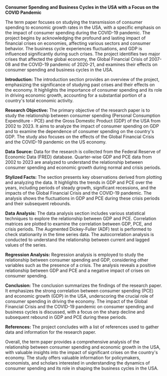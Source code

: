 **Consumer Spending and Business Cycles in the USA with a Focus on the COVID Pandemic**

The term paper focuses on studying the transmission of consumer spending to economic growth rates in the USA, with a specific emphasis on the impact of consumer spending during the COVID-19 pandemic. The project begins by acknowledging the profound and lasting impact of financial crises on economies, affecting various sectors and consumer behavior. The business cycle experiences fluctuations, and GDP is influenced significantly during such crises. The project identifies two major crises that affected the global economy, the Global Financial Crisis of 2007-08 and the COVID-19 pandemic of 2020-21, and examines their effects on consumer spending and business cycles in the USA.

**Introduction:**
The introduction section provides an overview of the project, emphasizing the significance of studying past crises and their effects on the economy. It highlights the importance of consumer spending and its role in driving economic growth, accounting for a substantial portion of a country's total economic activity.

**Research Objective:**
The primary objective of the research paper is to study the relationship between consumer spending (Personal Consumption Expenditure - PCE) and the Gross Domestic Product (GDP) of the USA from 2002 to 2023. It aims to analyze the impact of consumer spending on GDP and to examine the dependence of consumer spending on the country's GDP. The study also focuses on the effects of the Global Financial Crisis and the COVID-19 pandemic on the US economy.

**Data Source:**
Data for the research is collected from the Federal Reserve of Economic Data (FRED) database. Quarter-wise GDP and PCE data from 2002 to 2023 are analyzed to understand the relationship between consumer spending and economic growth during normal and crisis periods.

**Stylized Facts:**
The section presents key observations derived from plotting and analyzing the data. It highlights the trends in GDP and PCE over the years, including periods of steady growth, significant recessions, and the impacts of the Global Financial Crisis and the COVID-19 pandemic. The analysis shows the fluctuations in GDP and PCE during these crisis periods and their subsequent rebounds.

**Data Analysis:**
The data analysis section includes various statistical techniques to explore the relationship between GDP and PCE. Correlation matrices are plotted to examine the correlation between GDP, PCE, and crisis periods. The Augmented Dickey-Fuller (ADF) test is performed to check stationarity in the time series data. The autocorrelation analysis is conducted to understand the relationship between current and lagged values of the series.

**Regression Analysis:**
Regression analysis is employed to study the relationship between consumer spending and GDP, considering other variables such as the presence of a crisis. The analysis reveals a positive relationship between GDP and PCE and a negative impact of crises on consumer spending.

**Conclusion:**
The conclusion summarizes the findings of the research paper. It emphasizes the strong correlation between consumer spending (PCE) and economic growth (GDP) in the USA, underscoring the crucial role of consumer spending in driving the economy. The impact of the Global Financial Crisis and the COVID-19 pandemic on consumer spending and business cycles is discussed, with a focus on the sharp decline and subsequent rebound in GDP and PCE during these periods.

**References:**
The project concludes with a list of references used to gather data and information for the research paper.

Overall, the term paper provides a comprehensive analysis of the relationship between consumer spending and economic growth in the USA, with valuable insights into the impact of significant crises on the country's economy. The study offers valuable information for policymakers, economists, and scholars interested in understanding the dynamics of consumer spending and its role in shaping the business cycles in the USA.
